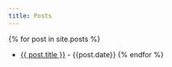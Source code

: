 ```yaml
---
title: Posts
---
```


{% for post in site.posts %}
- [{{ post.title }}]({{post.url}}) - {{post.date}}
{% endfor %}
